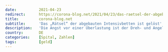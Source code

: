 ```yaml
---
date:          2021-04-23
redirect:      https://corona-blog.net/2021/04/23/das-raetsel-der-abgebauten-intensivbetten-ist-geloest/
title:         corona-blog.net
subtitle:      'Das „Rätsel“ der abgebauten Intensivbetten ist gelöst'
description:   'Die Angst vor einer Überlastung ist der Dreh- und Angelpunkt der Politik. Mit dieser Furcht wird seit 174 Tagen der Lockdown begründet und ständig verlängert…'
country:       DE
categories:    [Spital, Zahlen]
tags:          [geld]
---
```

